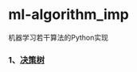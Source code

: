 # ml-algorithm_imp
机器学习若干算法的Python实现
### 1、[决策树](https://github.com/BrainCai/ml-algorithm_imp/blob/master/DecisionTree/decision_tree.ipynb)
